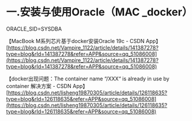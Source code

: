 # 一.安装与使用Oracle（MAC _docker）

ORACLE_SID=SYSDBA
 
【MacBook M系列芯片基于docker安装Oracle 19c - CSDN App】[https://blog.csdn.net/Vampire_1122/article/details/141387278?type=blog&rId=141387278&refer=APP&source=qq_51086008](https://blog.csdn.net/Vampire_1122/article/details/141387278?type=blog&rId=141387278&refer=APP&source=qq_51086008)
 
【docker出现问题：The container name “/XXX“ is already in use by container 解决方案 - CSDN App】[https://blog.csdn.net/lisheng19870305/article/details/126118635?type=blog&rId=126118635&refer=APP&source=qq_51086008](https://blog.csdn.net/lisheng19870305/article/details/126118635?type=blog&rId=126118635&refer=APP&source=qq_51086008)
